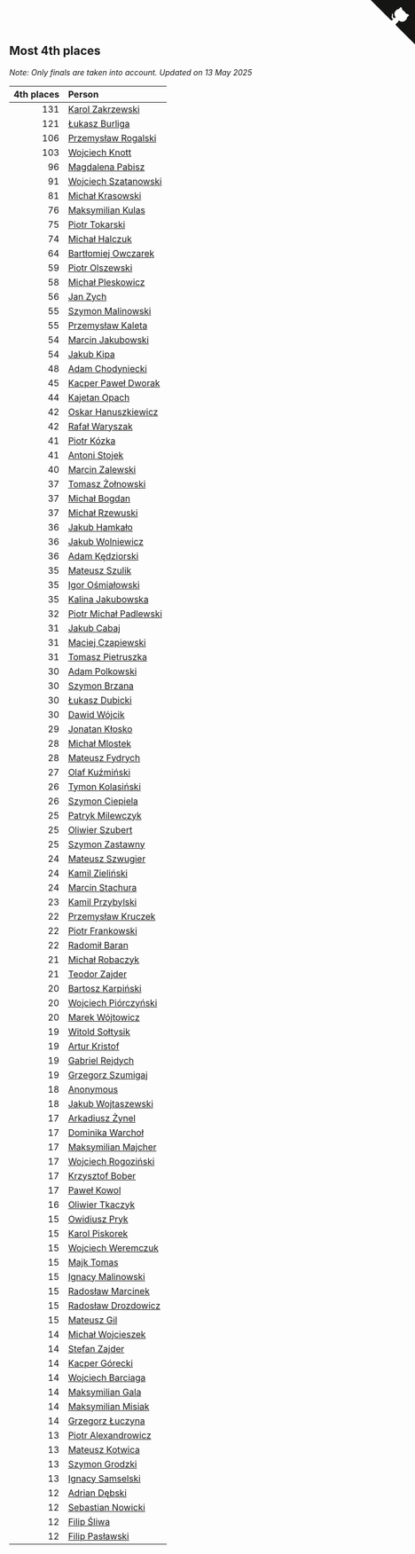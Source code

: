 ## Most 4th places

*Note: Only finals are taken into account.*
*Updated on 13 May 2025*

| 4th places | Person |
| ---: | :--- |
| 131 | [Karol Zakrzewski](https://www.worldcubeassociation.org/persons/2014ZAKR01) |
| 121 | [Łukasz Burliga](https://www.worldcubeassociation.org/persons/2013BURL01) |
| 106 | [Przemysław Rogalski](https://www.worldcubeassociation.org/persons/2013ROGA02) |
| 103 | [Wojciech Knott](https://www.worldcubeassociation.org/persons/2011KNOT01) |
| 96 | [Magdalena Pabisz](https://www.worldcubeassociation.org/persons/2017PABI01) |
| 91 | [Wojciech Szatanowski](https://www.worldcubeassociation.org/persons/2011SZAT01) |
| 81 | [Michał Krasowski](https://www.worldcubeassociation.org/persons/2013KRAS02) |
| 76 | [Maksymilian Kulas](https://www.worldcubeassociation.org/persons/2021KULA02) |
| 75 | [Piotr Tokarski](https://www.worldcubeassociation.org/persons/2013TOKA01) |
| 74 | [Michał Halczuk](https://www.worldcubeassociation.org/persons/2006HALC01) |
| 64 | [Bartłomiej Owczarek](https://www.worldcubeassociation.org/persons/2013OWCZ01) |
| 59 | [Piotr Olszewski](https://www.worldcubeassociation.org/persons/2013OLSZ02) |
| 58 | [Michał Pleskowicz](https://www.worldcubeassociation.org/persons/2009PLES01) |
| 56 | [Jan Zych](https://www.worldcubeassociation.org/persons/2014ZYCH01) |
| 55 | [Szymon Malinowski](https://www.worldcubeassociation.org/persons/2013MALI03) |
| 55 | [Przemysław Kaleta](https://www.worldcubeassociation.org/persons/2012KALE01) |
| 54 | [Marcin Jakubowski](https://www.worldcubeassociation.org/persons/2007JAKU01) |
| 54 | [Jakub Kipa](https://www.worldcubeassociation.org/persons/2010KIPA01) |
| 48 | [Adam Chodyniecki](https://www.worldcubeassociation.org/persons/2017CHOD02) |
| 45 | [Kacper Paweł Dworak](https://www.worldcubeassociation.org/persons/2020DWOR01) |
| 44 | [Kajetan Opach](https://www.worldcubeassociation.org/persons/2018OPAC01) |
| 42 | [Oskar Hanuszkiewicz](https://www.worldcubeassociation.org/persons/2018HANU02) |
| 42 | [Rafał Waryszak](https://www.worldcubeassociation.org/persons/2013WARY01) |
| 41 | [Piotr Kózka](https://www.worldcubeassociation.org/persons/2005KOZK01) |
| 41 | [Antoni Stojek](https://www.worldcubeassociation.org/persons/2022STOJ03) |
| 40 | [Marcin Zalewski](https://www.worldcubeassociation.org/persons/2011ZALE02) |
| 37 | [Tomasz Żołnowski](https://www.worldcubeassociation.org/persons/2005ZOLN01) |
| 37 | [Michał Bogdan](https://www.worldcubeassociation.org/persons/2012BOGD01) |
| 37 | [Michał Rzewuski](https://www.worldcubeassociation.org/persons/2014RZEW01) |
| 36 | [Jakub Hamkało](https://www.worldcubeassociation.org/persons/2018HAMK01) |
| 36 | [Jakub Wolniewicz](https://www.worldcubeassociation.org/persons/2012WOLN01) |
| 36 | [Adam Kędziorski](https://www.worldcubeassociation.org/persons/2019KEDZ01) |
| 35 | [Mateusz Szulik](https://www.worldcubeassociation.org/persons/2017SZUL01) |
| 35 | [Igor Ośmiałowski](https://www.worldcubeassociation.org/persons/2014OMIA01) |
| 35 | [Kalina Jakubowska](https://www.worldcubeassociation.org/persons/2009BRZE01) |
| 32 | [Piotr Michał Padlewski](https://www.worldcubeassociation.org/persons/2008PADL01) |
| 31 | [Jakub Cabaj](https://www.worldcubeassociation.org/persons/2008CABA03) |
| 31 | [Maciej Czapiewski](https://www.worldcubeassociation.org/persons/2014CZAP01) |
| 31 | [Tomasz Pietruszka](https://www.worldcubeassociation.org/persons/2021PIET01) |
| 30 | [Adam Polkowski](https://www.worldcubeassociation.org/persons/2007POLK01) |
| 30 | [Szymon Brzana](https://www.worldcubeassociation.org/persons/2017BRZA01) |
| 30 | [Łukasz Dubicki](https://www.worldcubeassociation.org/persons/2018DUBI01) |
| 30 | [Dawid Wójcik](https://www.worldcubeassociation.org/persons/2016WOJC04) |
| 29 | [Jonatan Kłosko](https://www.worldcubeassociation.org/persons/2013KOSK01) |
| 28 | [Michał Mlostek](https://www.worldcubeassociation.org/persons/2015MLOS01) |
| 28 | [Mateusz Fydrych](https://www.worldcubeassociation.org/persons/2011FYDR01) |
| 27 | [Olaf Kuźmiński](https://www.worldcubeassociation.org/persons/2018KUZM02) |
| 26 | [Tymon Kolasiński](https://www.worldcubeassociation.org/persons/2016KOLA02) |
| 26 | [Szymon Ciepiela](https://www.worldcubeassociation.org/persons/2022CIEP01) |
| 25 | [Patryk Milewczyk](https://www.worldcubeassociation.org/persons/2014MILE01) |
| 25 | [Oliwier Szubert](https://www.worldcubeassociation.org/persons/2022SZUB01) |
| 25 | [Szymon Zastawny](https://www.worldcubeassociation.org/persons/2023ZAST01) |
| 24 | [Mateusz Szwugier](https://www.worldcubeassociation.org/persons/2014SZWU01) |
| 24 | [Kamil Zieliński](https://www.worldcubeassociation.org/persons/2008ZIEL01) |
| 24 | [Marcin Stachura](https://www.worldcubeassociation.org/persons/2011STAC01) |
| 23 | [Kamil Przybylski](https://www.worldcubeassociation.org/persons/2016PRZY01) |
| 22 | [Przemysław Kruczek](https://www.worldcubeassociation.org/persons/2013KRUC01) |
| 22 | [Piotr Frankowski](https://www.worldcubeassociation.org/persons/2006FRAN01) |
| 22 | [Radomił Baran](https://www.worldcubeassociation.org/persons/2020BARA02) |
| 21 | [Michał Robaczyk](https://www.worldcubeassociation.org/persons/2006ROBA01) |
| 21 | [Teodor Zajder](https://www.worldcubeassociation.org/persons/2021ZAJD03) |
| 20 | [Bartosz Karpiński](https://www.worldcubeassociation.org/persons/2019KARP03) |
| 20 | [Wojciech Piórczyński](https://www.worldcubeassociation.org/persons/2021PIOR01) |
| 20 | [Marek Wójtowicz](https://www.worldcubeassociation.org/persons/2008WOJT01) |
| 19 | [Witold Sołtysik](https://www.worldcubeassociation.org/persons/2015SOLT03) |
| 19 | [Artur Kristof](https://www.worldcubeassociation.org/persons/2012KRIS12) |
| 19 | [Gabriel Rejdych](https://www.worldcubeassociation.org/persons/2020REJD01) |
| 19 | [Grzegorz Szumigaj](https://www.worldcubeassociation.org/persons/2013SZUM01) |
| 18 | [Anonymous](https://www.worldcubeassociation.org/persons/2017ANON13) |
| 18 | [Jakub Wojtaszewski](https://www.worldcubeassociation.org/persons/2013WOJT02) |
| 17 | [Arkadiusz Żynel](https://www.worldcubeassociation.org/persons/2018ZYNE01) |
| 17 | [Dominika Warchoł](https://www.worldcubeassociation.org/persons/2021WARC01) |
| 17 | [Maksymilian Majcher](https://www.worldcubeassociation.org/persons/2011MAJC01) |
| 17 | [Wojciech Rogoziński](https://www.worldcubeassociation.org/persons/2019ROGO04) |
| 17 | [Krzysztof Bober](https://www.worldcubeassociation.org/persons/2013BOBE01) |
| 17 | [Paweł Kowol](https://www.worldcubeassociation.org/persons/2011KOWO01) |
| 16 | [Oliwier Tkaczyk](https://www.worldcubeassociation.org/persons/2017TKAC04) |
| 15 | [Owidiusz Pryk](https://www.worldcubeassociation.org/persons/2008PRYK01) |
| 15 | [Karol Piskorek](https://www.worldcubeassociation.org/persons/2021PISK01) |
| 15 | [Wojciech Weremczuk](https://www.worldcubeassociation.org/persons/2014WERE01) |
| 15 | [Majk Tomas](https://www.worldcubeassociation.org/persons/2022TOMA05) |
| 15 | [Ignacy Malinowski](https://www.worldcubeassociation.org/persons/2021MALI02) |
| 15 | [Radosław Marcinek](https://www.worldcubeassociation.org/persons/2022MARC05) |
| 15 | [Radosław Drozdowicz](https://www.worldcubeassociation.org/persons/2012DROZ02) |
| 15 | [Mateusz Gil](https://www.worldcubeassociation.org/persons/2013GILM01) |
| 14 | [Michał Wojcieszek](https://www.worldcubeassociation.org/persons/2015WOJC02) |
| 14 | [Stefan Zajder](https://www.worldcubeassociation.org/persons/2021ZAJD02) |
| 14 | [Kacper Górecki](https://www.worldcubeassociation.org/persons/2021GORE01) |
| 14 | [Wojciech Barciaga](https://www.worldcubeassociation.org/persons/2013BARC03) |
| 14 | [Maksymilian Gala](https://www.worldcubeassociation.org/persons/2022GALA01) |
| 14 | [Maksymilian Misiak](https://www.worldcubeassociation.org/persons/2017MISI01) |
| 14 | [Grzegorz Łuczyna](https://www.worldcubeassociation.org/persons/2005LUCZ01) |
| 13 | [Piotr Alexandrowicz](https://www.worldcubeassociation.org/persons/2007ALEX01) |
| 13 | [Mateusz Kotwica](https://www.worldcubeassociation.org/persons/2016KOTW01) |
| 13 | [Szymon Grodzki](https://www.worldcubeassociation.org/persons/2020GROD01) |
| 13 | [Ignacy Samselski](https://www.worldcubeassociation.org/persons/2022SAMS03) |
| 12 | [Adrian Dębski](https://www.worldcubeassociation.org/persons/2017DEBS01) |
| 12 | [Sebastian Nowicki](https://www.worldcubeassociation.org/persons/2014NOWI01) |
| 12 | [Filip Śliwa](https://www.worldcubeassociation.org/persons/2022SLIW01) |
| 12 | [Filip Pasławski](https://www.worldcubeassociation.org/persons/2013PASA01) |


<a href="https://github.com/maxidragon/wca_statistics_pl" class="github-corner" aria-label="View source on Github"><svg width="80" height="80" viewBox="0 0 250 250" style="fill:#151513; color:#fff; position: absolute; top: 0; border: 0; right: 0;" aria-hidden="true"><path d="M0,0 L115,115 L130,115 L142,142 L250,250 L250,0 Z"></path><path d="M128.3,109.0 C113.8,99.7 119.0,89.6 119.0,89.6 C122.0,82.7 120.5,78.6 120.5,78.6 C119.2,72.0 123.4,76.3 123.4,76.3 C127.3,80.9 125.5,87.3 125.5,87.3 C122.9,97.6 130.6,101.9 134.4,103.2" fill="currentColor" style="transform-origin: 130px 106px;" class="octo-arm"></path><path d="M115.0,115.0 C114.9,115.1 118.7,116.5 119.8,115.4 L133.7,101.6 C136.9,99.2 139.9,98.4 142.2,98.6 C133.8,88.0 127.5,74.4 143.8,58.0 C148.5,53.4 154.0,51.2 159.7,51.0 C160.3,49.4 163.2,43.6 171.4,40.1 C171.4,40.1 176.1,42.5 178.8,56.2 C183.1,58.6 187.2,61.8 190.9,65.4 C194.5,69.0 197.7,73.2 200.1,77.6 C213.8,80.2 216.3,84.9 216.3,84.9 C212.7,93.1 206.9,96.0 205.4,96.6 C205.1,102.4 203.0,107.8 198.3,112.5 C181.9,128.9 168.3,122.5 157.7,114.1 C157.9,116.9 156.7,120.9 152.7,124.9 L141.0,136.5 C139.8,137.7 141.6,141.9 141.8,141.8 Z" fill="currentColor" class="octo-body"></path></svg></a><style>.github-corner:hover .octo-arm{animation:octocat-wave 560ms ease-in-out}@keyframes octocat-wave{0%,100%{transform:rotate(0)}20%,60%{transform:rotate(-25deg)}40%,80%{transform:rotate(10deg)}}@media (max-width:500px){.github-corner:hover .octo-arm{animation:none}.github-corner .octo-arm{animation:octocat-wave 560ms ease-in-out}}</style>
